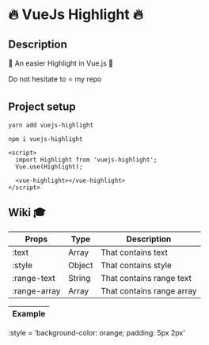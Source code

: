 # :fire: VueJs Highlight :fire:

## Description

:facepunch: An easier Highlight in Vue.js :facepunch:

Do not hesitate to :star: my repo


## Project setup

```
yarn add vuejs-highlight

npm i vuejs-highlight
```

```
<script>
  import Highlight from 'vuejs-highlight';
  Vue.use(Highlight);

  <vue-highlight></vue-highlight>
</script>
```

## Wiki :mortar_board:

Props                                  | Type       | Description
---------------------------------------|------------|-------------------------
  :text                                | Array      | That contains text
  :style                               | Object     | That contains style
  :range-text                          | String     | That contains range text
  :range-array                         | Array      | That contains range array

Example                                                 |
--------------------------------------------------------|
:style = 'background-color: orange; padding: 5px 2px'